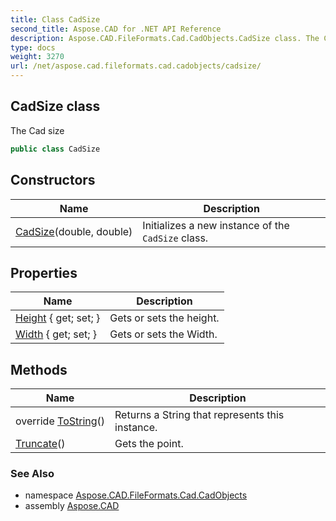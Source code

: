 ```yaml
---
title: Class CadSize
second_title: Aspose.CAD for .NET API Reference
description: Aspose.CAD.FileFormats.Cad.CadObjects.CadSize class. The Cad size
type: docs
weight: 3270
url: /net/aspose.cad.fileformats.cad.cadobjects/cadsize/
---
```

## CadSize class

The Cad size

```csharp
public class CadSize
```

## Constructors

| Name | Description |
| --- | --- |
| [CadSize](cadsize/)(double, double) | Initializes a new instance of the `CadSize` class. |

## Properties

| Name | Description |
| --- | --- |
| [Height](../../aspose.cad.fileformats.cad.cadobjects/cadsize/height/) { get; set; } | Gets or sets the height. |
| [Width](../../aspose.cad.fileformats.cad.cadobjects/cadsize/width/) { get; set; } | Gets or sets the Width. |

## Methods

| Name | Description |
| --- | --- |
| override [ToString](../../aspose.cad.fileformats.cad.cadobjects/cadsize/tostring/)() | Returns a String that represents this instance. |
| [Truncate](../../aspose.cad.fileformats.cad.cadobjects/cadsize/truncate/)() | Gets the point. |

### See Also

* namespace [Aspose.CAD.FileFormats.Cad.CadObjects](../../aspose.cad.fileformats.cad.cadobjects/)
* assembly [Aspose.CAD](../../)


